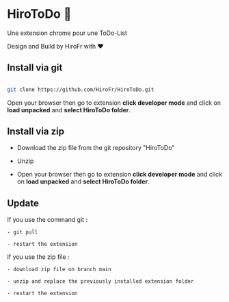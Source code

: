 # HiroToDo 🎉
Une extension chrome pour une ToDo-List

Design and Build by HiroFr with ❤️



## Install via git
```bash

git clone https://github.com/HiroFr/HiroToDo.git

```

Open your browser then go to extension **click developer mode** and click on **load unpacked** and **select HiroToDo folder**.

## Install via zip

- Download the zip file from the git repository "HiroToDo"

- Unzip

- Open your browser then go to extension **click developer mode** and click on **load unpacked** and **select HiroToDo folder**.

## Update

If you use the command git :

    - git pull

    - restart the extension

If you use the zip file :

    - download zip file on branch main

    - unzip and replace the previously installed extension folder

    - restart the extension